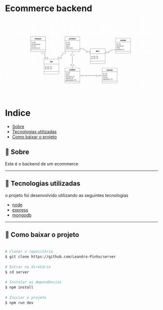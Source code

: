 # Ecommerce backend

![](assets/esquema_BD.png)

# Indice

  - [Sobre](#-sobre)
  - [Tecnologias utilizadas](#-tecnologias-utilizadas)
  - [Como baixar o projeto](#-como-baixar-o-projeto)

## 📑 Sobre

Este é o backend de um ecommerce

---

## 🚀 Tecnologias utilizadas

o projeto foi desenvolvido utilizando as seguintes tecnologias

- [node](https://nodejs.org/)
- [express](https://expressjs.com/)
- [mongodb](https://www.mongodb.com/)

---

## 📁 Como baixar o projeto

```bash

# Clonar o repositório
$ git clone https://github.com/Leandro-Pinho/server

# Entrar no diretório
$ cd server

# Instalar as dependências
$ npm install

# Iniciar o projeto
$ npm run dev


```
